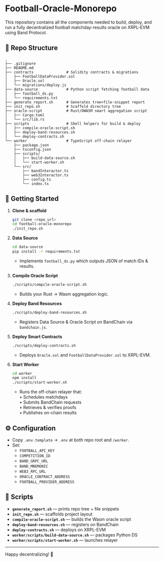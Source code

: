 # Football-Oracle-Monorepo

This repository contains all the components needed to build, deploy, and run a fully decentralized football matchday-results oracle on XRPL-EVM using Band Protocol.

## 📁 Repo Structure

```
.
├── .gitignore
├── README.md
├── contracts               # Solidity contracts & migrations
│   ├── FootballDataProvider.sol
│   ├── Oracle.sol
│   └── migrations/deploy.js
├── data-source             # Python script fetching football data
│   ├── football_ds.py
│   └── requirements.txt
├── generate_report.sh      # Generates tree+file-snippet report
├── init_repo.sh            # Scaffold directory tree
├── oracle-script           # Rust/OWASM smart aggregation script
│   ├── Cargo.toml
│   └── src/lib.rs
├── scripts                 # Shell helpers for build & deploy
│   ├── compile-oracle-script.sh
│   ├── deploy-band-resources.sh
│   └── deploy-contracts.sh
└── worker                  # TypeScript off-chain relayer
    ├── package.json
    ├── tsconfig.json
    ├── scripts/
    │   ├── build-data-source.sh
    │   └── start-worker.sh
    └── src/
        ├── bandInteractor.ts
        ├── web3Interactor.ts
        ├── config.ts
        └── index.ts
```

## 🚀 Getting Started

1. **Clone & scaffold**
   ```bash
   git clone <repo_url>
   cd football-oracle-monorepo
   ./init_repo.sh
   ```

2. **Data Source**
   ```bash
   cd data-source
   pip install -r requirements.txt
   ```
   - Implements `football_ds.py` which outputs JSON of match IDs & results.

3. **Compile Oracle Script**
   ```bash
   ./scripts/compile-oracle-script.sh
   ```
   - Builds your Rust → Wasm aggregation logic.

4. **Deploy Band Resources**
   ```bash
   ./scripts/deploy-band-resources.sh
   ```
   - Registers Data Source & Oracle Script on BandChain via `bandchain.js`.

5. **Deploy Smart Contracts**
   ```bash
   ./scripts/deploy-contracts.sh
   ```
   - Deploys `Oracle.sol` and `FootballDataProvider.sol` to XRPL-EVM.

6. **Start Worker**
   ```bash
   cd worker
   npm install
   ./scripts/start-worker.sh
   ```
   - Runs the off-chain relayer that:  
     • Schedules matchdays  
     • Submits BandChain requests  
     • Retrieves & verifies proofs  
     • Publishes on-chain results

## ⚙️ Configuration

- Copy `.env.template` → `.env` at both repo root and `/worker`.
- Set:  
  - `FOOTBALL_API_KEY`  
  - `COMPETITION_ID`    
  - `BAND_GRPC_URL`     
  - `BAND_MNEMONIC`     
  - `WEB3_RPC_URL`      
  - `ORACLE_CONTRACT_ADDRESS`  
  - `FOOTBALL_PROVIDER_ADDRESS`

## 📜 Scripts

- **`generate_report.sh`** — prints repo tree + file snippets
- **`init_repo.sh`**       — scaffolds project layout
- **`compile-oracle-script.sh`** — builds the Wasm oracle script
- **`deploy-band-resources.sh`** — registers on BandChain
- **`deploy-contracts.sh`**      — deploys on XRPL-EVM
- **`worker/scripts/build-data-source.sh`** — packages Python DS
- **`worker/scripts/start-worker.sh`**      — launches relayer

---

Happy decentralizing! 🎉

